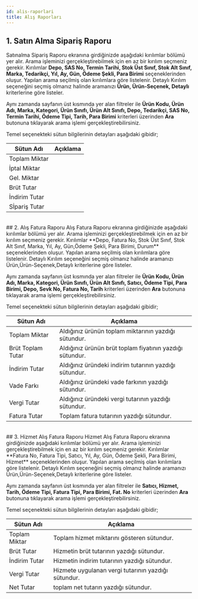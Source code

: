```yaml
---
id: alis-raporlari
title: Alış Raporları
---
```


## 1. Satın Alma Sipariş Raporu
Satınalma Sipariş Raporu ekranına girdiğinizde aşağıdaki kırılımlar bölümü yer alır. Arama işleminizi gerçekleştirebilmek için en az bir kırılım seçmeniz gerekir. Kırılımlar **Depo, SAS No, Termin Tarihi, Stok Üst Sınıf, Stok Alt Sınıf, Marka, Tedarikçi, Yıl, Ay, Gün, Ödeme Şekli, Para Birimi** seçeneklerinden oluşur. Yapılan arama seçilmiş olan kırılımlara göre listelenir. Detaylı Kırılım seçeneğini seçmiş olmanız halinde aramanızı **Ürün, Ürün-Seçenek, Detaylı** kriterlerine göre listeler.

Aynı zamanda sayfanın üst kısmında yer alan filtreler ile **Ürün Kodu, Ürün Adı, Marka, Kategori, Ürün Sınıfı, Ürün Alt Sınıfı, Depo, Tedarikçi, SAS No, Termin Tarihi, Ödeme Tipi, Tarih, Para Birimi** kriterleri üzerinden **Ara** butonuna tıklayarak arama işlemi gerçekleştirebilirsiniz.

Temel seçenekteki sütun bilgilerinin detayları aşağıdaki gibidir;

| Sütun Adı     | Açıklama |
|---------------|----------|
| Toplam Miktar |          |
| İptal Miktar  |          |
| Gel. Miktar   |          |
| Brüt Tutar    |          |
| İndirim Tutar |          |
| Sİpariş Tutar |          |

<br>
## 2. Alış Fatura Raporu
Alış Fatura Raporu ekranına girdiğinizde aşağıdaki kırılımlar bölümü yer alır. Arama işleminizi gerçekleştirebilmek için en az bir kırılım seçmeniz gerekir. Kırılımlar **Depo, Fatura No, Stok Üst Sınıf, Stok Alt Sınıf, Marka, Yıl, Ay, Gün,Ödeme Şekli, Para Birimi, Durum** seçeneklerinden oluşur. Yapılan arama seçilmiş olan kırılımlara göre listelenir. Detaylı Kırılım seçeneğini seçmiş olmanız halinde aramanızı Ürün,Ürün-Seçenek,Detaylı kriterlerine göre listeler.

Aynı zamanda sayfanın üst kısmında yer alan filtreler ile **Ürün Kodu, Ürün Adı, Marka, Kategori, Ürün Sınıfı, Ürün Alt Sınıfı, Satıcı, Ödeme Tipi, Para Birimi, Depo, Sevk No, Fatura No, Tarih** kriterleri üzerinden **Ara** butonuna tıklayarak arama işlemi gerçekleştirebilirsiniz.

Temel seçenekteki sütun bilgilerinin detayları aşağıdaki gibidir;

| Sütun Adı         | Açıklama                                                 |
|-------------------|----------------------------------------------------------|
| Toplam Miktar     | Aldığınız ürünün toplam miktarının yazdığı sütundur.     |
| Brüt Toplam Tutar | Aldığınız ürünün brüt toplam fiyatının yazdığı sütundur. |
| İndirim Tutar     | Aldığınız üründeki indirim tutarının yazdığı sütundur.   |
| Vade Farkı        | Aldığınız üründeki vade farkının yazdığı sütundur.       |
| Vergi Tutar       | Aldığınız üründeki vergi tutarının yazdığı sütundur.     |
| Fatura Tutar      | Toplam fatura tutarının yazdığı sütundur.                |

<br>
## 3. Hizmet Alış Fatura Raporu
Hizmet Alış Fatura Raporu ekranına girdiğinizde aşağıdaki kırılımlar bölümü yer alır. Arama işleminizi gerçekleştirebilmek için en az bir kırılım seçmeniz gerekir. Kırılımlar **Fatura No, Fatura Tipi, Satıcı, Yıl, Ay, Gün, Ödeme Şekli, Para Birimi, Hizmet** seçeneklerinden oluşur. Yapılan arama seçilmiş olan kırılımlara göre listelenir. Detaylı Kırılım seçeneğini seçmiş olmanız halinde aramanızı Ürün,Ürün-Seçenek,Detaylı kriterlerine göre listeler.

Aynı zamanda sayfanın üst kısmında yer alan filtreler ile **Satıcı, Hizmet, Tarih, Ödeme Tipi, Fatura Tipi, Para Birimi, Fat. No** kriterleri üzerinden **Ara** butonuna tıklayarak arama işlemi gerçekleştirebilirsiniz.

Temel seçenekteki sütun bilgilerinin detayları aşağıdaki gibidir;

| Sütun Adı     | Açıklama                                            |
|---------------|-----------------------------------------------------|
| Toplam Miktar | Toplam hizmet miktarını gösteren sütundur.          |
| Brüt Tutar    | Hizmetin brüt tutarının yazdığı sütundur.           |
| İndirim Tutar | Hizmetin indirim tutarının yazdığı sütundur.        |
| Vergi Tutar   | Hizmete uygulanan vergi tutarının yazdığı sütundur. |
| Net Tutar     | toplam net tutarın yazdığı sütundur.                |